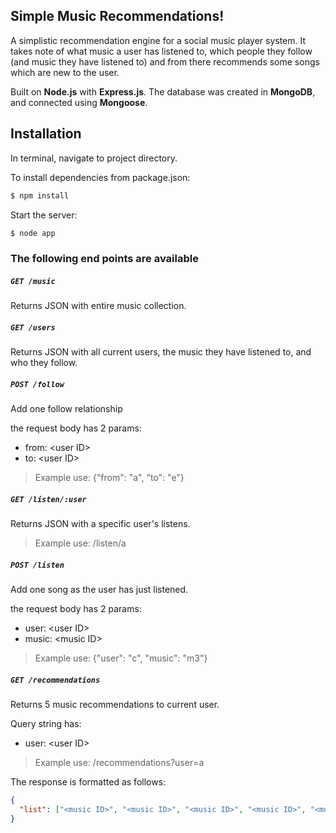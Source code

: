 ## Simple Music Recommendations!

A simplistic recommendation engine for a social music player system. It takes note of what music a user has listened to, which people they follow (and music they have listened to) and from there recommends some songs which are new to the user.


Built on **Node.js** with **Express.js**. The database was created in  **MongoDB**, and connected using **Mongoose**.


## Installation

In terminal, navigate to project directory.

To install dependencies from package.json:

```bash
$ npm install
```


Start the server:

```bash
$ node app
```


### The following end points are available


##### `GET /music`
Returns JSON with entire music collection.


##### `GET /users`
Returns JSON with all current users, the music they have listened to, and who they follow.


##### `POST /follow`
Add one follow relationship

the request body has 2 params:
- from: \<user ID\>
- to: \<user ID\>

> Example use: {"from": "a", "to": "e"}


##### `GET /listen/:user`
Returns JSON with a specific user's listens.

> Example use: /listen/a


##### `POST /listen`
Add one song as the user has just listened.

the request body has 2 params:
- user: \<user ID\>
- music: \<music ID\>

> Example use: {"user": "c", "music": "m3"}


##### `GET /recommendations`
Returns 5 music recommendations to current user.

Query string has:
- user: \<user ID\>

> Example use: /recommendations?user=a


The response is formatted as follows:

```json
{
  "list": ["<music ID>", "<music ID>", "<music ID>", "<music ID>", "<music ID>"]
}
```
